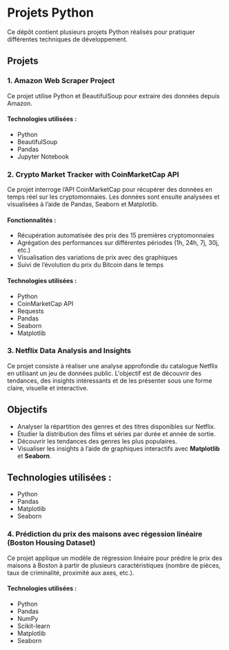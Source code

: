 # Projets Python

Ce dépôt contient plusieurs projets Python réalisés pour pratiquer différentes techniques de développement.

## Projets

### 1. Amazon Web Scraper Project
Ce projet utilise Python et BeautifulSoup pour extraire des données depuis Amazon.

#### Technologies utilisées :
- Python
- BeautifulSoup
- Pandas
- Jupyter Notebook

  
### 2. Crypto Market Tracker with CoinMarketCap API
Ce projet interroge l’API CoinMarketCap pour récupérer des données en temps réel sur les cryptomonnaies. Les données sont ensuite analysées et visualisées à l’aide de Pandas, Seaborn et Matplotlib.

#### Fonctionnalités :
- Récupération automatisée des prix des 15 premières cryptomonnaies
- Agrégation des performances sur différentes périodes (1h, 24h, 7j, 30j, etc.)
- Visualisation des variations de prix avec des graphiques
- Suivi de l’évolution du prix du Bitcoin dans le temps

#### Technologies utilisées :
- Python
- CoinMarketCap API
- Requests
- Pandas
- Seaborn
- Matplotlib

### 3. Netflix Data Analysis and Insights

Ce projet consiste à réaliser une analyse approfondie du catalogue Netflix en utilisant un jeu de données public. L'objectif est de découvrir des tendances, des insights intéressants et de les présenter sous une forme claire, visuelle et interactive.

## Objectifs

- Analyser la répartition des genres et des titres disponibles sur Netflix.
- Étudier la distribution des films et séries par durée et année de sortie.
- Découvrir les tendances des genres les plus populaires.
- Visualiser les insights à l’aide de graphiques interactifs avec **Matplotlib** et **Seaborn**.

## Technologies utilisées :

- Python
- Pandas
- Matplotlib
- Seaborn
  
### 4. Prédiction du prix des maisons avec régession linéaire (Boston Housing Dataset)
Ce projet applique un modèle de régression linéaire pour prédire le prix des maisons à Boston à partir de plusieurs caractéristiques (nombre de pièces, taux de criminalité, proximité aux axes, etc.).

#### Technologies utilisées :
- Python  
- Pandas  
- NumPy  
- Scikit-learn  
- Matplotlib  
- Seaborn
